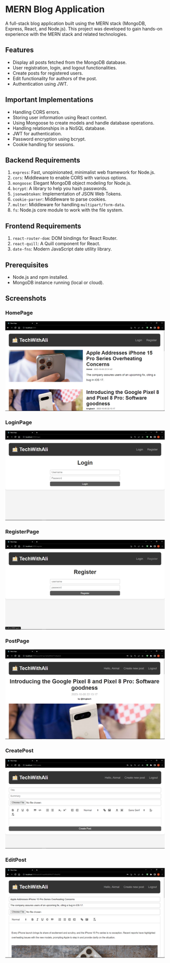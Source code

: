 # MERN Blog Application

A full-stack blog application built using the MERN stack (MongoDB, Express, React, and Node.js). This project was developed to gain hands-on experience with the MERN stack and related technologies.

## Features

- Display all posts fetched from the MongoDB database.
- User registration, login, and logout functionalities.
- Create posts for registered users.
- Edit functionality for authors of the post.
- Authentication using JWT.

## Important Implementations

- Handling CORS errors.
- Storing user information using React context.
- Using Mongoose to create models and handle database operations.
- Handling relationships in a NoSQL database.
- JWT for authentication.
- Password encryption using bcrypt.
- Cookie handling for sessions.

## Backend Requirements

1. `express`: Fast, unopinionated, minimalist web framework for Node.js.
2. `cors`: Middleware to enable CORS with various options.
3. `mongoose`: Elegant MongoDB object modeling for Node.js.
4. `bcrypt`: A library to help you hash passwords.
5. `jsonwebtoken`: Implementation of JSON Web Tokens.
6. `cookie-parser`: Middleware to parse cookies.
7. `multer`: Middleware for handling `multipart/form-data`.
8. `fs`: Node.js core module to work with the file system.

## Frontend Requirements

1. `react-router-dom`: DOM bindings for React Router.
2. `react-quill`: A Quill component for React.
3. `date-fns`: Modern JavaScript date utility library.

## Prerequisites

- Node.js and npm installed.
- MongoDB instance running (local or cloud).

## Screenshots

### HomePage
![HomePage](Screenshots/HomePage.png)

### LoginPage
![LoginPage](Screenshots/LoginPage.png)

### RegisterPage
![RegisterPage](Screenshots/RegisterPage.png)

### PostPage
![PostPage](Screenshots/PostPage.png)

### CreatePost
![CreatePost](Screenshots/CreatePost.png)

### EditPost
![EditPost](Screenshots/EditPost.png)
